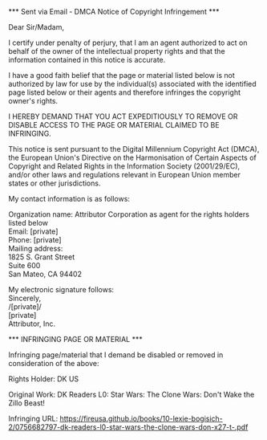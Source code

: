 *** Sent via Email - DMCA Notice of Copyright Infringement ***

Dear Sir/Madam,

I certify under penalty of perjury, that I am an agent authorized to act on behalf of the owner of the intellectual property rights and that the information contained in this notice is accurate.

I have a good faith belief that the page or material listed below is not authorized by law for use by the individual(s) associated with the identified page listed below or their agents and therefore infringes the copyright owner's rights.

I HEREBY DEMAND THAT YOU ACT EXPEDITIOUSLY TO REMOVE OR DISABLE ACCESS TO THE PAGE OR MATERIAL CLAIMED TO BE INFRINGING.

This notice is sent pursuant to the Digital Millennium Copyright Act (DMCA), the European Union's Directive on the Harmonisation of Certain Aspects of Copyright and Related Rights in the Information Society (2001/29/EC), and/or other laws and regulations relevant in European Union member states or other jurisdictions.

My contact information is as follows:

Organization name: Attributor Corporation as agent for the rights holders listed below  
Email: [private]  
Phone: [private]  
Mailing address:  
1825 S. Grant Street  
Suite 600  
San Mateo, CA 94402  

My electronic signature follows:  
Sincerely,  
/[private]/  
[private]  
Attributor, Inc.  
  
*** INFRINGING PAGE OR MATERIAL ***

Infringing page/material that I demand be disabled or removed in consideration of the above:  

Rights Holder: DK US  

Original Work: DK Readers L0: Star Wars: The Clone Wars: Don't Wake the Zillo Beast!  

Infringing URL: https://fireusa.github.io/books/10-lexie-bogisich-2/0756682797-dk-readers-l0-star-wars-the-clone-wars-don-x27-t-.pdf  
